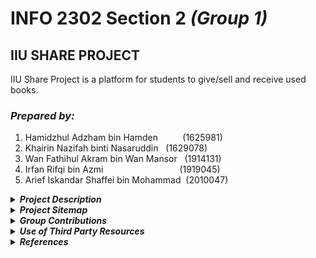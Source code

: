 # INFO 2302 Section 2 _(Group 1)_ #

## IIU SHARE PROJECT ##
IIU Share Project is a platform for students to give/sell and receive used books. 

### _Prepared by:_ ###
1. Hamidzhul Adzham bin Hamden &nbsp; &nbsp; &nbsp; &nbsp; &nbsp;(1625981)
2. Khairin Nazifah binti Nasaruddin &nbsp;   (1629078)
3. Wan Fathihul Akram bin Wan Mansor &nbsp;  (1914131)
4. Irfan Rifqi bin Azmi &nbsp; &nbsp; &nbsp; &nbsp; &nbsp; &nbsp; &nbsp; &nbsp; &nbsp; &nbsp; &nbsp; &nbsp; &nbsp; &nbsp; &nbsp; (1919045)
5. Arief Iskandar Shaffei bin Mohammad &nbsp;(2010047)  

<details>
<summary>
  <strong><i>Project Description</i></strong>
</summary>
<p> The <strong>IIU Share Project</strong> is inspired by the problem of unused textbooks and printed materials being left around by IIUM students. Thus, this project is initiated to provide a platform for IIUM students to properly donate or sell their used reading materials to those who wanted them. Not only that, it also helps those who are looking for reading materials for their courses at a reasonable price or for free as it is a one stop center to look for used books and other printed materials. It is hoped that with the development of the platform, the problem would be solved and helped those who utilizes the platform.  </p>
<p> To utilize the platform, students who want to sell or donate reading materials have to send required information to iiushare@webtech.com. The information, which includes book/material title, description, price, contact and an image will be uploaded by the admins to the website. Students who wish to have certain books or other printed materials can browse and buy them by contacting the owner of the book from the contact information displayed in the website. In short, the platform serves as an online catalogue of used books as well as other printed materials which enables the students to sell and look for their desired reading materials.</p>
</details>

<details>
   <summary>
      <strong><i>Project Sitemap </i></strong>
   </summary>
   
![Project Sitemap](/images/sitemap.jpg "IIU Share Project Sitemap")
</details>

<details>
   <summary>
      <strong><i>Group Contributions</i></strong>
   </summary>


Name | Contributions
---- | -------------
Hamidzhul Adzham<br />1625981 | Homepage, Navigation bar,<br />Javascript event handlers for modal boxes in Homepage
Khairin Nazifah<br />1629078 | Book catalogue page,<br />Scroll back to top button,<br />Uploading 6 books in the catalogue
Wan Fathihul Akram<br />1914131 | FAQ Page
Irfan Rifqi<br />1919045 | Feedback page, Thank you page,<br />Submit feedback form with validation,<br />Javascript to confirm feedback submission
Arief Iskandar Shaffei<br />2010047 | Printed Materials catalogue page
</details>

<details>
   <summary>
      <strong><i>Use of Third Party Resources</i></strong>
   </summary>

Web elements | Name | Use of third party resources and modifications (if any)  | Modifications (if any)
-------------| -----| -------------------------------------------------------- | ----------------------
Icon for search box in Homepage | Hamidzhul Adzham | The icon used is taken from flaticon.com | The graphic was sized down
Graphic in Homepage | Hamidzhul Adzham | The graphic is an image from cleanpng.com | None.
Modal boxes in Homepage when clicked | Hamidzhul Adzham | The codes was taken from w3schools.com | The script and style was separated
Phone icon in Feedback page | Irfan Rifqi | The icon is taken from Font Awesome toolkit css file | None. 
Envelope icon in Feedback page | Irfan Rifqi | The icon is taken from Font Awesome toolkit css file | None.
Home icon in Thank You page | Irfan Rifqi | The icon is taken from Font Awesome toolkit css file | None.
IIUM logo for website logo in header | Khairin Nazifah | The graphic is taken from hiclipart.com | The graphic is resized to an appropriate size.
Graphic in FAQ page | Wan Fathihul Akram | The graphic is an image taken from freepik.com | The graphic colour is edited to match the theme colour of the website.
</details>

<details>
   <summary>
      <strong><i>References</i></strong>
   </summary>
   
<p>Eastman1. Cleanpng. Retrieved from 14 November 2020 from https://www.cleanpng.com/png-educational-technology-e-learning-sharable-content-601781/  

Freepik. Flaticon. Retrieved from 22 November 2020 from https://www.flaticon.com/free-icon/magnifying-glass_46389?term=magnifying%20glass&page=1&position=58&related_item_id=46389  

Freepik. Freepik Vector. Retrieved 30 December 2020 from
https://www.freepik.com/free-vector/website-faq-section-user-help-desk-customer-support-frequently-asked-questions-problem-solution-quiz-game-confused-man-cartoon-character_11667041.html  

Font Awesome. (n.d.). Retrieved December 17, 2020, from https://fontawesome.com/how-to-use/on-the-web/setup/hosting-font-awesome-yourself  

Font Awesome 5 Introduction. (n.d.). Retrieved December 20, 2020, from https://www.w3schools.com/icons/fontawesome5_intro.asp  

Hiclipart. (n.d.). Retrieved 29 November 2020 from https://www.hiclipart.com/free-transparent-background-png-clipart-csqjw  

w3schools.com. Retrieved from 29 December 2020 from https://www.w3schools.com/howto/howto_css_modals.asp

w3schools.com. Retrieved from 30 December 2020 from https://www.w3schools.com/howto/howto_js_read_more.asp  

w3schools.com. Retrieved from 30 December 2020 from https://www.w3resource.com/html/attributes/html-valign-attribute.php</p>
</details>
   
 


